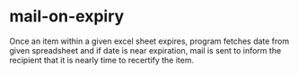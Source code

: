 # mail-on-expiry
Once an item within a given excel sheet expires, program fetches date from given spreadsheet and if date is near expiration, mail is sent to inform the recipient that it is nearly time to recertify the item.

